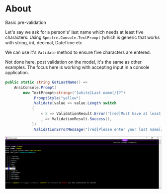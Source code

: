 ﻿# About

Basic pre-validation

Let's say we ask for a person's' last name which needs at least five characters. Using `Spectre.Console.TextPrompt` (which is generic that works with string, int, decimal, DateTime etc

We can use it's `Validate` method to ensure five characters are entered.

Not done here, post validation on the model, it's the same as other examples. The focus here is working with accepting input in a console application.

```csharp
public static string GetLastName() =>
    AnsiConsole.Prompt(
        new TextPrompt<string>("[white]Last name[/]?")
            .PromptStyle("yellow")
            .Validate(value => value.Length switch
            {
                < 5 => ValidationResult.Error("[red]Must have at least five characters for last name[/]"),
                _ => ValidationResult.Success(),
            })
            .ValidationErrorMessage("[red]Please enter your last name[/]"));
```

![Screen Shot](assets/screenShot.png)